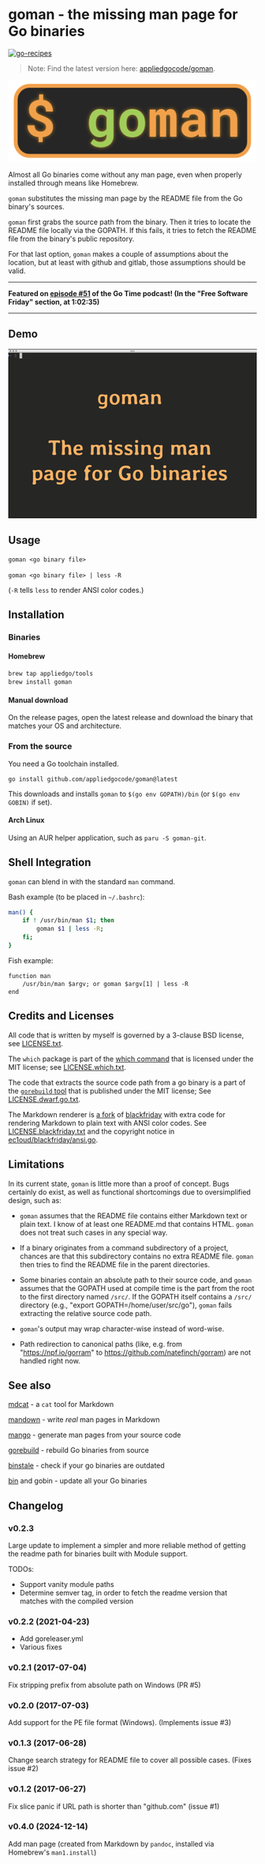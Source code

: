 # goman - the missing man page for Go binaries

[![go-recipes](https://raw.githubusercontent.com/nikolaydubina/go-recipes/main/badge.svg?raw=true)](https://github.com/nikolaydubina/go-recipes)

> Note: Find the latest version here: [appliedgocode/goman](https://github.com/appliedgocode/goman). 

![goman logo](goman.png)

Almost all Go binaries come without any man page, even when properly installed through means like Homebrew.

`goman` substitutes the missing man page by the README file from the Go binary's sources.

`goman` first grabs the source path from the binary. Then it tries to locate the README file locally via the GOPATH. If this fails, it tries to fetch the README file from the binary's public repository. 

For that last option, `goman` makes a couple of assumptions about the location, but at least with github and gitlab, those assumptions should be valid.

- - -

**Featured on [episode #51](https://changelog.com/gotime/51) of the Go Time podcast! 
(In the "Free Software Friday" section, at 1:02:35)**

- - -

## Demo

![goman demo](goman.gif)


## Usage

    goman <go binary file>

    goman <go binary file> | less -R

(`-R` tells `less` to render ANSI color codes.)


## Installation 

### Binaries

#### Homebrew

```sh
brew tap appliedgo/tools
brew install goman
```

#### Manual download
On the release pages, open the latest release and download the binary that matches your OS and architecture.

### From the source

You need a Go toolchain installed.

    go install github.com/appliedgocode/goman@latest

This downloads and installs `goman` to `$(go env GOPATH)/bin` (or `$(go env GOBIN)` if set). 

#### Arch Linux

Using an AUR helper application, such as `paru -S goman-git`.

## Shell Integration

`goman` can blend in with the standard `man` command. 

Bash example (to be placed in `~/.bashrc`):

```bash
man() { 
    if ! /usr/bin/man $1; then 
        goman $1 | less -R; 
    fi; 
}
```

Fish example:

```fish
function man
    /usr/bin/man $argv; or goman $argv[1] | less -R
end
```


## Credits and Licenses

All code that is written by myself is governed by a 3-clause BSD license, see [LICENSE.txt](https://github.com/christophberger/goman/blob/master/LICENSE.txt).

The `which` package is part of the [which command](https://github.com/bfontaine/which) that is licensed under the MIT license; see [LICENSE.which.txt](https://github.com/christophberger/goman/blob/master/LICENSE.which.txt).

The code that extracts the source code path from a go binary is a part of the [`gorebuild` tool](https://github.com/FiloSottile/gorebuild) that is published under the MIT license; See [LICENSE.dwarf.go.txt](https://github.com/christophberger/goman/blob/master/LICENSE.dwarf.go.txt).

The Markdown renderer is [a fork](https://github.com/ec1oud/blackfriday) of [blackfriday](https://github.com/russross/blackfriday) with extra code for rendering Markdown to plain text with ANSI color codes. See [LICENSE.blackfriday.txt](https://github.com/christophberger/goman/blob/master/LICENSE.blackfriday.txt) and the copyright notice in [ec1oud/blackfriday/ansi.go](https://github.com/christophberger/goman/blob/master/vendor/github.com/ec1oud/blackfriday/ansi.go).


## Limitations

In its current state, `goman` is little more than a proof of concept. Bugs certainly do exist, as well as functional shortcomings due to oversimplified design, such as:

* `goman` assumes that the README file contains either Markdown text or plain text. I know of at least one README.md that contains HTML. `goman` does not treat such cases in any special way.

* If a binary originates from a command subdirectory of a project, chances are that this subdirectory contains no extra README file. `goman` then tries to find the README file in the parent directories.

* Some binaries contain an absolute path to their source code, and `goman` assumes that the GOPATH used at compile time is the part from the root to the first directory named `/src/`. If the GOPATH itself contains a `/src/` directory (e.g., "export GOPATH=/home/user/src/go"), `goman` fails extracting the relative source code path.

* `goman`'s output may wrap character-wise instead of word-wise.

* Path redirection to canonical paths (like, e.g. from "https://npf.io/gorram" to https://github.com/natefinch/gorram) are not handled right now.


## See also

[mdcat](https://github.com/ec1oud/mdcat) - a `cat` tool for Markdown

[mandown](https://github.com/driusan/mandown) - write *real* man pages in Markdown

[mango](https://github.com/slyrz/mango) - generate man pages from your source code

[gorebuild](https://github.com/FiloSottile/gorebuild) - rebuild Go binaries from source

[binstale](https://github.com/shurcooL/binstale) - check if your go binaries are outdated

[bin](https://github.com/rjeczalik/bin) and gobin - update all your Go binaries


## Changelog

### v0.2.3

Large update to implement a simpler and more reliable method of getting the readme path for binaries built with Module support.

TODOs:
- Support vanity module paths
- Determine semver tag, in order to fetch the readme version that matches with the compiled version

### v0.2.2 (2021-04-23)

- Add goreleaser.yml
- Various fixes
### v0.2.1 (2017-07-04)

Fix stripping prefix from absolute path on Windows (PR #5)

### v0.2.0 (2017-07-03)

Add support for the PE file format (Windows). (Implements issue #3)

### v0.1.3 (2017-06-28)

Change search strategy for README file to cover all possible cases. (Fixes issue #2)

### v0.1.2 (2017-06-27)

Fix slice panic if URL path is shorter than "github.com" (issue #1)

### v0.4.0 (2024-12-14)

Add man page (created from Markdown by `pandoc`, installed via Homebrew's `man1.install`)

